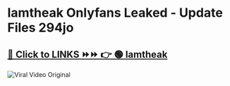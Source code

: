 
 # Iamtheak Onlyfans Leaked - Update Files 294jo

## <h2><a href="https://clipsfans.com/Iamtheak&ref=git">🔗 Click to LINKS ⏩⏩ 👉 🟢 Iamtheak </a></h2>

<a href="https://clipsfans.com/Iamtheak&ref=git" rel="nofollow" data-target="animated-image.originalLink"><img src="https://i.ibb.co.com/xMMVF88/686577567.gif" alt="Viral Video Original" style="max-width: 100%; display: inline-block;" data-target="animated-image.originalImage"></a>

